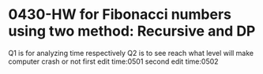 # 0430-HW for Fibonacci numbers using two method: Recursive and DP
Q1 is for analyzing time respectively
Q2 is to see reach what level will make computer crash or not
first edit time:0501
second edit time:0502

